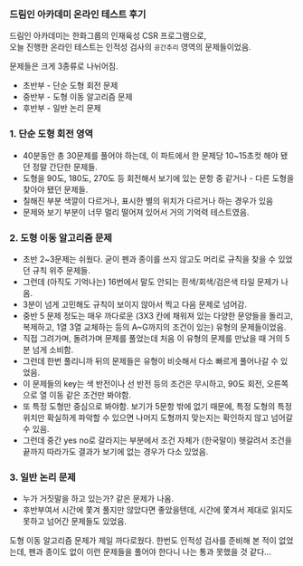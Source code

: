 ### 드림인 아카데미 온라인 테스트 후기
드림인 아카데미는 한화그룹의 인재육성 CSR 프로그램으로,  
오늘 진행한 온라인 테스트는 인적성 검사의 `공간추리` 영역의 문제들이었음. 

문제들은 크게 3종류로 나뉘어짐.
  - 초반부 - 단순 도형 회전 문제 
  - 중반부 - 도형 이동 알고리즘 문제
  - 후반부 - 일반 논리 문제

### 1. 단순 도형 회전 영역
  - 40분동안 총 30문제를 풀어야 하는데, 이 파트에서 한 문제당 10~15초컷 해야 됐던 정말 간단한 문제들.
  - 도형을 90도, 180도, 270도 등 회전해서 보기에 있는 문항 중 같거나 - 다른 도형을 찾아야 됐던 문제들.
  - 칠해진 부분 색깔이 다르거나, 표시한 별의 위치가 다르거나 하는 경우가 있음
  - 문제와 보기 부분이 너무 멀리 떨어져 있어서 거의 기억력 테스트였음.
  
### 2. 도형 이동 알고리즘 문제
  - 초반 2~3문제는 쉬웠다. 굳이 펜과 종이를 쓰지 않고도 머리로 규칙을 찾을 수 있었던 규칙 위주 문제들.
  - 그런데 (아직도 기억나는) 16번에서 말도 안되는 흰색/회색/검은색 타일 문제가 나옴.
  - 3분이 넘게 고민해도 규칙이 보이지 않아서 찍고 다음 문제로 넘어감.
  - 중반 5 문제 정도는 매우 까다로운 (3X3 칸에 채워져 있는 다양한 문양들을 돌리고, 복제하고, 1열 3열 교체하는 등의 A~G까지의 조건이 있는) 유형의 문제들이었음.
  - 직접 그려가며, 돌려가며 문제를 풀었는데 처음 이 유형의 문제를 만났을 때 거의 5분 넘게 소비함. 
  - 그런데 한번 풀리니까 뒤의 문제들은 유형이 비슷해서 다소 빠르게 풀어나갈 수 있었음.
  - 이 문제들의 key는 색 반전이나 선 반전 등의 조건은 무시하고, 90도 회전, 오른쪽으로 열 이동 같은 조건만 봐야함.
  - 또 특정 도형만 중심으로 봐야함. 보기가 5문항 밖에 없기 때문에, 특정 도형의 특정 위치만 확실하게 파악할 수 있으면 나머지 도형까지 맞는지는 확인하지 않고 넘어갈 수 있음.
  - 그런데 중간 yes no로 갈라지는 부분에서 조건 자체가 (한국말이) 헷갈려서 조건을 끝까지 따라가도 결과가 보기에 없는 경우가 다소 있었음.
 
### 3. 일반 논리 문제
  - 누가 거짓말을 하고 있는가? 같은 문제가 나옴.
  - 후반부여서 시간에 쫓겨 풀지만 않았다면 좋았을텐데, 시간에 쫓겨서 제대로 읽지도 못하고 넘어간 문제들도 있었음.

도형 이동 알고리즘 문제가 제일 까다로웠다. 한번도 인적성 검사를 준비해 본 적이 없었는데, 펜과 종이도 없이 이런 문제들을 풀어야 한다니 나는 통과 못했을 것 같다... 
